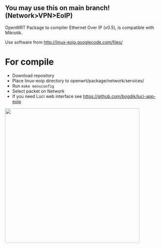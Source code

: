 You may use this on main branch! (Network>VPN>EoIP)
----------

OpenWRT Package to compiler Ethernet Over IP (v0.5), is compatible with Mikrotik.

Use software from http://linux-eoip.googlecode.com/files/ 

# For compile
- Download repository
- Place linux-eoip directory to openwrt/package/network/services/
- Run ```make menuconfig```
- Select packet on Network
- If you need Luci web interface see https://github.com/bogdik/luci-app-eoip

<img src="https://sun9-37.userapi.com/c857524/v857524862/f3e33/ujYZ1EkSn4o.jpg" width="440" alt="">
